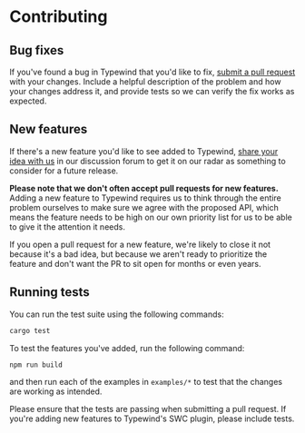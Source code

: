 # Contributing

## Bug fixes

If you've found a bug in Typewind that you'd like to fix, [submit a pull request](https://github.com/mokshit06/typewind/pulls) with your changes. Include a helpful description of the problem and how your changes address it, and provide tests so we can verify the fix works as expected.

## New features

If there's a new feature you'd like to see added to Typewind, [share your idea with us](https://github.com/mokshit06/typewind/discussions/new?category=ideas) in our discussion forum to get it on our radar as something to consider for a future release.

**Please note that we don't often accept pull requests for new features.** Adding a new feature to Typewind requires us to think through the entire problem ourselves to make sure we agree with the proposed API, which means the feature needs to be high on our own priority list for us to be able to give it the attention it needs.

If you open a pull request for a new feature, we're likely to close it not because it's a bad idea, but because we aren't ready to prioritize the feature and don't want the PR to sit open for months or even years.

## Running tests

You can run the test suite using the following commands:

```sh
cargo test
```

To test the features you've added, run the following command:

```sh
npm run build
```

and then run each of the examples in `examples/*` to test that the changes are working as intended.

Please ensure that the tests are passing when submitting a pull request. If you're adding new features to Typewind's SWC plugin, please include tests.

